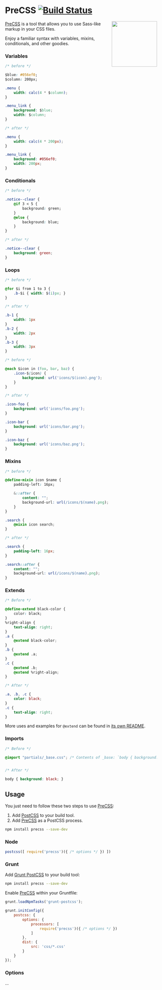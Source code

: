 # PreCSS [![Build Status][ci-img]][ci]

<img align="right" width="150" height="150" src="https://i.imgur.com/zxxN3OX.png" alt="">

[PreCSS] is a tool that allows you to use Sass-like markup in your CSS files.

Enjoy a familiar syntax with variables, mixins, conditionals, and other goodies.

### Variables

```css
/* before */

$blue: #056ef0;
$column: 200px;

.menu {
	width: calc(4 * $column);
}

.menu_link {
	background: $blue;
	width: $column;
}

/* after */

.menu {
	width: calc(4 * 200px);
}

.menu_link {
	background: #056ef0;
	width: 200px;
}
```

### Conditionals

```css
/* before */

.notice--clear {
	@if 3 < 5 {
		background: green;
	}
	@else {
		background: blue;
	}
}

/* after */

.notice--clear {
	background: green;
}
```

### Loops

```css
/* before */

@for $i from 1 to 3 {
	.b-$i { width: $(i)px; }
}

/* after */

.b-1 {
	width: 1px
}
.b-2 {
	width: 2px
}
.b-3 {
	width: 3px
}
```

```css
/* before */

@each $icon in (foo, bar, baz) {
	.icon-$(icon) {
		background: url('icons/$(icon).png');
	}
}

/* after */

.icon-foo {
	background: url('icons/foo.png');
}

.icon-bar {
	background: url('icons/bar.png');
}

.icon-baz {
	background: url('icons/baz.png');
}
```

### Mixins

```css
/* before */

@define-mixin icon $name {
	padding-left: 16px;

	&::after {
		content: "";
		background-url: url(/icons/$(name).png);
	}
}

.search {
	@mixin icon search;
}

/* after */

.search {
	padding-left: 16px;
}

.search::after {
	content: "";
	background-url: url(/icons/$(name).png);
}
```

### Extends

```css
/* Before */

@define-extend black-color { 
	color: black;
}
%right-align {
	text-align: right;
} 
.a {
	@extend black-color;
} 
.b {
	@extend .a;
}
.c { 
	@extend .b;
	@extend %right-align;
}

/* After */

.a, .b, .c {
	color: black;
}
.c {
	text-align: right;
}
```
More uses and examples for `@extend` can be found in [its own README](https://github.com/travco/postcss-extend#postcss-extend-).

### Imports

```css
/* Before */

@import "partials/_base.css"; /* Contents of _base: `body { background: black; }` */


/* After */

body { background: black; }
```

## Usage

You just need to follow these two steps to use [PreCSS]:

1. Add [PostCSS] to your build tool.
2. Add [PreCSS] as a PostCSS process.

```sh
npm install precss --save-dev
```

### Node

```js
postcss([ require('precss')({ /* options */ }) ])
```

### Grunt

Add [Grunt PostCSS] to your build tool:

```sh
npm install precss --save-dev
```

Enable [PreCSS] within your Gruntfile:

```js
grunt.loadNpmTasks('grunt-postcss');

grunt.initConfig({
	postcss: {
		options: {
			processors: [
				require('precss')({ /* options */ })
			]
		},
		dist: {
			src: 'css/*.css'
		}
	}
});
```

### Options

...

[ci]: https://travis-ci.org/jonathantneal/precss
[ci-img]: https://travis-ci.org/jonathantneal/precss.svg
[Grunt PostCSS]: https://github.com/nDmitry/grunt-postcss
[PostCSS]: https://github.com/postcss/postcss
[PreCSS]: https://github.com/jonathantneal/precss
